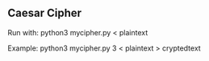 ## Caesar Cipher

Run with: python3 mycipher.py <shift> < plaintext

Example:
python3 mycipher.py 3 < plaintext > cryptedtext
